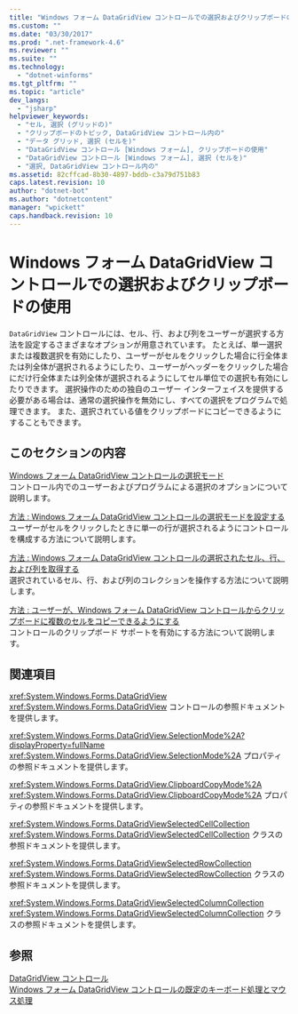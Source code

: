 ```yaml
---
title: "Windows フォーム DataGridView コントロールでの選択およびクリップボードの使用 | Microsoft Docs"
ms.custom: ""
ms.date: "03/30/2017"
ms.prod: ".net-framework-4.6"
ms.reviewer: ""
ms.suite: ""
ms.technology: 
  - "dotnet-winforms"
ms.tgt_pltfrm: ""
ms.topic: "article"
dev_langs: 
  - "jsharp"
helpviewer_keywords: 
  - "セル, 選択 (グリッドの)"
  - "クリップボードのトピック, DataGridView コントロール内の"
  - "データ グリッド, 選択 (セルを)"
  - "DataGridView コントロール [Windows フォーム], クリップボードの使用"
  - "DataGridView コントロール [Windows フォーム], 選択 (セルを)"
  - "選択, DataGridView コントロール内の"
ms.assetid: 82cffcad-8b30-4897-bddb-c3a79d751b83
caps.latest.revision: 10
author: "dotnet-bot"
ms.author: "dotnetcontent"
manager: "wpickett"
caps.handback.revision: 10
---
```

# Windows フォーム DataGridView コントロールでの選択およびクリップボードの使用
`DataGridView` コントロールには、セル、行、および列をユーザーが選択する方法を設定するさまざまなオプションが用意されています。  たとえば、単一選択または複数選択を有効にしたり、ユーザーがセルをクリックした場合に行全体または列全体が選択されるようにしたり、ユーザーがヘッダーをクリックした場合にだけ行全体または列全体が選択されるようにしてセル単位での選択も有効にしたりできます。  選択操作のための独自のユーザー インターフェイスを提供する必要がある場合は、通常の選択操作を無効にし、すべての選択をプログラムで処理できます。  また、選択されている値をクリップボードにコピーできるようにすることもできます。  
  
## このセクションの内容  
 [Windows フォーム DataGridView コントロールの選択モード](../../../../docs/framework/winforms/controls/selection-modes-in-the-windows-forms-datagridview-control.md)  
 コントロール内でのユーザーおよびプログラムによる選択のオプションについて説明します。  
  
 [方法 : Windows フォーム DataGridView コントロールの選択モードを設定する](../../../../docs/framework/winforms/controls/how-to-set-the-selection-mode-of-the-windows-forms-datagridview-control.md)  
 ユーザーがセルをクリックしたときに単一の行が選択されるようにコントロールを構成する方法について説明します。  
  
 [方法 : Windows フォーム DataGridView コントロールの選択されたセル、行、および列を取得する](../../../../docs/framework/winforms/controls/selected-cells-rows-and-columns-datagridview.md)  
 選択されているセル、行、および列のコレクションを操作する方法について説明します。  
  
 [方法 : ユーザーが、Windows フォーム DataGridView コントロールからクリップボードに複数のセルをコピーできるようにする](../../../../docs/framework/winforms/controls/enable-users-to-copy-multiple-cells-to-the-clipboard-datagridview.md)  
 コントロールのクリップボード サポートを有効にする方法について説明します。  
  
## 関連項目  
 <xref:System.Windows.Forms.DataGridView>  
 <xref:System.Windows.Forms.DataGridView> コントロールの参照ドキュメントを提供します。  
  
 <xref:System.Windows.Forms.DataGridView.SelectionMode%2A?displayProperty=fullName>  
 <xref:System.Windows.Forms.DataGridView.SelectionMode%2A> プロパティの参照ドキュメントを提供します。  
  
 <xref:System.Windows.Forms.DataGridView.ClipboardCopyMode%2A>  
 <xref:System.Windows.Forms.DataGridView.ClipboardCopyMode%2A> プロパティの参照ドキュメントを提供します。  
  
 <xref:System.Windows.Forms.DataGridViewSelectedCellCollection>  
 <xref:System.Windows.Forms.DataGridViewSelectedCellCollection> クラスの参照ドキュメントを提供します。  
  
 <xref:System.Windows.Forms.DataGridViewSelectedRowCollection>  
 <xref:System.Windows.Forms.DataGridViewSelectedRowCollection> クラスの参照ドキュメントを提供します。  
  
 <xref:System.Windows.Forms.DataGridViewSelectedColumnCollection>  
 <xref:System.Windows.Forms.DataGridViewSelectedColumnCollection> クラスの参照ドキュメントを提供します。  
  
## 参照  
 [DataGridView コントロール](../../../../docs/framework/winforms/controls/datagridview-control-windows-forms.md)   
 [Windows フォーム DataGridView コントロールの既定のキーボード処理とマウス処理](../../../../docs/framework/winforms/controls/default-keyboard-and-mouse-handling-in-the-windows-forms-datagridview-control.md)